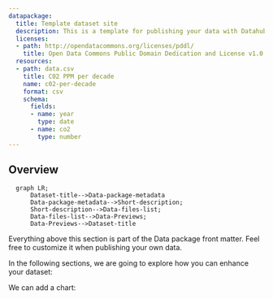 ```yaml
---
datapackage:
  title: Template dataset site
  description: This is a template for publishing your data with Datahub Cloud.
  licenses:
  - path: http://opendatacommons.org/licenses/pddl/
    title: Open Data Commons Public Domain Dedication and License v1.0
  resources:
  - path: data.csv
    title: C02 PPM per decade
    name: c02-per-decade
    format: csv
    schema:
      fields:
      - name: year
        type: date
      - name: co2
        type: number
---
```


## Overview

```mermaid
  graph LR;
      Dataset-title-->Data-package-metadata
      Data-package-metadata-->Short-description;
      Short-description-->Data-files-list;
      Data-files-list-->Data-Previews;
      Data-Previews-->Dataset-title
```

Everything above this section is part of the Data package front matter. Feel free to customize it when publishing your own data. 

In the following  sections, we are going to explore how you can enhance your dataset:



We can add a chart:

<LineChart
  data="./data.csv"
  title="C02 per decade"
  xAxis="year"
  yAxis="co2"
/>
